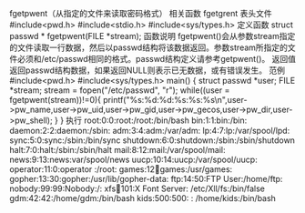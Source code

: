 fgetpwent（从指定的文件来读取密码格式）
相关函数
fgetgrent
表头文件
#include<pwd.h>
#include<stdio.h>
#include<sys/types.h>
定义函数
struct passwd * fgetpwent(FILE *stream);
函数说明
fgetpwent()会从参数stream指定的文件读取一行数据，然后以passwd结构将该数据返回。参数stream所指定的文件必须和/etc/passwd相同的格式。passwd结构定义请参考getpwent()。
返回值
返回passwd结构数据，如果返回NULL则表示已无数据，或有错误发生。
范例
#include<pwd.h>
#include<sys/types.h>
main()
{
struct passwd *user;
FILE *stream;
stream = fopen("/etc/passwd", "r");
while((user = fgetpwent(stream))!=0){
printf("%s:%d:%d:%s:%s:%s\n",user->pw_name,user->pw_uid,user->pw_gid,user->pw_gecos,user->pw_dir,user->pw_shell);
}
}
执行
root:0:0:root:/root:/bin/bash
bin:1:1:bin:/bin:
daemon:2:2:daemon:/sbin:
adm:3:4:adm:/var/adm:
lp:4:7:lp:/var/spool/lpd:
sync:5:0:sync:/sbin:/bin/sync
shutdown:6:0:shutdown:/sbin:/sbin/shutdown
halt:7:0:halt:/sbin:/sbin/halt
mail:8:12:mail:/var/spool/mail:
news:9:13:news:var/spool/news
uucp:10:14:uucp:/var/spool/uucp:
operator:11:0:operator :/root:
games:12:100:games:/usr/games:
gopher:13:30:gopher:/usr/lib/gopher-data:
ftp:14:50:FTP User:/home/ftp:
nobody:99:99:Nobody:/:
xfs:100:101:X Font Server: /etc/Xll/fs:/bin/false
gdm:42:42:/home/gdm:/bin/bash
kids:500:500: : /home/kids:/bin/bash